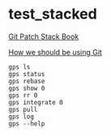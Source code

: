 # test_stacked

[Git Patch Stack Book](https://book.git-ps.sh/)

[How we should be using Git](https://drewdeponte.com/blog/how-we-should-be-using-git/)

```
gps ls
gps status
gps rebase
gps show 0
gps rr 0
gps integrate 0
gps pull
gps log
gps --help
```
